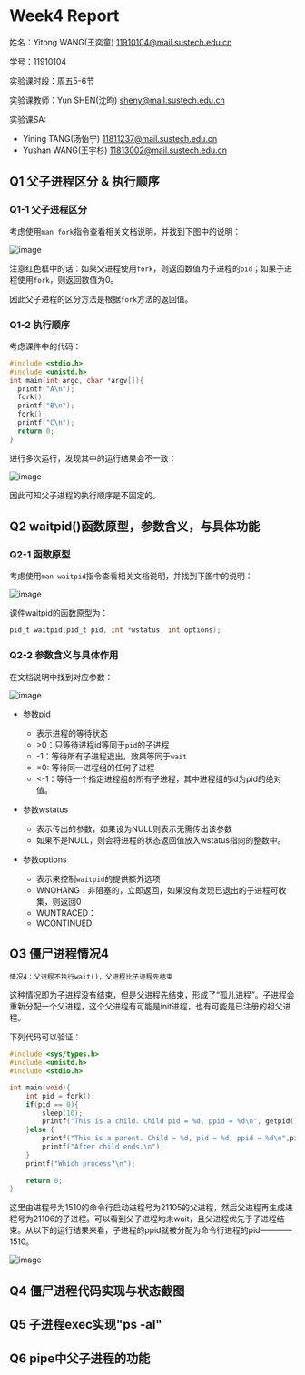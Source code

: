 # Week4 Report
姓名：Yitong WANG(王奕童) 11910104@mail.sustech.edu.cn

学号：11910104

实验课时段：周五5-6节

实验课教师：Yun SHEN(沈昀) sheny@mail.sustech.edu.cn

实验课SA:
- Yining TANG(汤怡宁) 11811237@mail.sustech.edu.cn
- Yushan WANG(王宇杉) 11813002@mail.sustech.edu.cn

## Q1 父子进程区分 & 执行顺序

### Q1-1 父子进程区分
考虑使用```man fork```指令查看相关文档说明，并找到下图中的说明：

![image](https://user-images.githubusercontent.com/64548919/157819578-8ead2db1-e151-4319-a250-3457b4775806.png)

注意红色框中的话：如果父进程使用```fork```，则返回数值为子进程的```pid```；如果子进程使用```fork```，则返回数值为0。

因此父子进程的区分方法是根据```fork```方法的返回值。

### Q1-2 执行顺序
考虑课件中的代码：

```C
#include <stdio.h> 
#include <unistd.h>
int main(int argc, char *argv[]){ 
  printf("A\n"); 
  fork(); 
  printf("B\n"); 
  fork();
  printf("C\n");
  return 0; 
}
```

进行多次运行，发现其中的运行结果会不一致：

![image](https://user-images.githubusercontent.com/64548919/157819275-e2b9d3be-70b3-4afa-b56f-47f6d51d5633.png)

因此可知父子进程的执行顺序是不固定的。

## Q2 waitpid()函数原型，参数含义，与具体功能

### Q2-1 函数原型
考虑使用```man waitpid```指令查看相关文档说明，并找到下图中的说明：

![image](https://user-images.githubusercontent.com/64548919/157819931-bec122f0-4f08-4818-aa14-080b62b1a225.png)

课件waitpid的函数原型为：

```C
pid_t waitpid(pid_t pid, int *wstatus, int options);
```

### Q2-2 参数含义与具体作用
在文档说明中找到对应参数：

![image](https://user-images.githubusercontent.com/64548919/157820483-df5e45e0-0bfb-49bb-ba7e-384563ff6ae2.png)

- 参数pid
  - 表示进程的等待状态
  - \>0：只等待进程id等同于```pid```的子进程
  - -1：等待所有子进程退出，效果等同于```wait```
  - =0: 等待同一进程组的任何子进程
  - <-1：等待一个指定进程组的所有子进程，其中进程组的id为pid的绝对值。

- 参数wstatus
  - 表示传出的参数，如果设为NULL则表示无需传出该参数
  - 如果不是NULL，则会将进程的状态返回值放入wstatus指向的整数中。

- 参数options
  - 表示来控制```waitpid```的提供额外选项
  - WNOHANG：非阻塞的，立即返回，如果没有发现已退出的子进程可收集，则返回0
  - WUNTRACED：
  - WCONTINUED

## Q3 僵尸进程情况4
```
情况4：父进程不执行wait()，父进程比子进程先结束
```

这种情况即为子进程没有结束，但是父进程先结束，形成了“孤儿进程”。子进程会重新分配一个父进程，这个父进程有可能是init进程，也有可能是已注册的祖父进程。

下列代码可以验证：

```C
#include <sys/types.h>
#include <unistd.h>
#include <stdio.h>

int main(void){
	int pid = fork();
	if(pid == 0){
		sleep(10);
		printf("This is a child. Child pid = %d, ppid = %d\n", getpid(), getppid());
	}else {
		printf("This is a parent. Child = %d, pid = %d, ppid = %d\n",pid , getpid(), getppid());
		printf("After child ends.\n");
	}
	printf("Which process?\n");
	
	return 0;
}
```
这里由进程号为1510的命令行启动进程号为21105的父进程，然后父进程再生成进程号为21106的子进程。可以看到父子进程均未wait，且父进程优先于子进程结束。从以下的运行结果来看，子进程的ppid就被分配为命令行进程的pid————1510。

![image](https://user-images.githubusercontent.com/64548919/157827027-e8036234-d6df-4b44-b02b-b5839fb21db4.png)


## Q4 僵尸进程代码实现与状态截图

## Q5 子进程exec实现"ps -al"

## Q6 pipe中父子进程的功能
